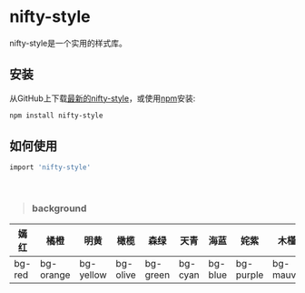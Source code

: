 # nifty-style

nifty-style是一个实用的样式库。

## 安装

从GitHub上下载[最新的nifty-style](https://github.com/ZHTGitHub/nifty-style)，或使用[npm](https://www.npmjs.com/package/nifty-style)安装:

```bash
npm install nifty-style
```

## 如何使用

```bash
import 'nifty-style'
```
<br />

> <h3 id="background">background</h3>

| 嫣红 | 橘橙 | 明黄 | 橄榄 | 森绿 | 天青 | 海蓝 | 姹紫 | 木槿 | 桃粉 | 棕褐 | 玄灰 | 草灰 | 墨黑 | 雅白 |
| ---- | ---- | ---- | ---- | ---- | ---- | ---- | ---- | ---- | ---- | ---- | ---- | ---- | ---- | ---- |
| bg-red | bg-orange | bg-yellow | bg-olive | bg-green | bg-cyan | bg-blue | bg-purple | bg-mauve | bg-pink | bg-brown | bg-grey | bg-gray | bg-black | bg-white |